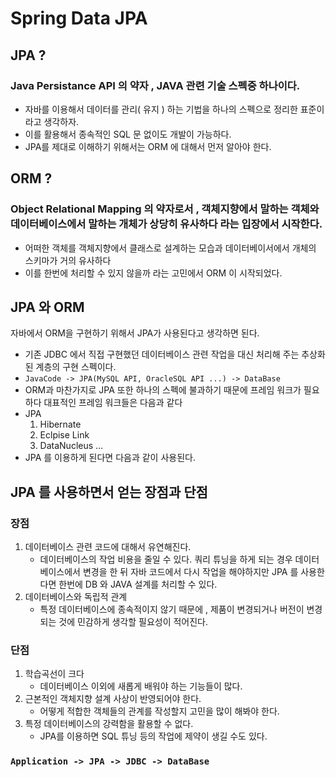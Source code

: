# Spring Data JPA

## JPA ? 
### Java Persistance API 의 약자 , JAVA 관련 기술 스펙중 하나이다. 
- 자바를 이용해서 데이터를 관리( 유지 ) 하는 기법을 하나의 스펙으로 정리한 표준이라고 생각하자.
- 이를 활용해서 종속적인 SQL 문 없이도 개발이 가능하다.
- JPA를 제대로 이해하기 위해서는 ORM 에 대해서 먼저 알아야 한다.

## ORM ?
### Object Relational Mapping 의 약자로서 , 객체지향에서 말하는 객체와 데이터베이스에서 말하는 개체가 상당히 유사하다 라는 입장에서 시작한다.
- 어떠한 객체를 객체지향에서 클래스로 설계하는 모습과 데이터베이서에서 개체의 스키마가 거의 유사하다 
- 이를 한번에 처리할 수 있지 않을까 라는 고민에서 ORM 이 시작되었다.

## JPA 와 ORM
자바에서 ORM을 구현하기 위해서 JPA가 사용된다고 생각하면 된다. 
- 기존 JDBC  에서 직접 구현했던 데이터베이스 관련 작업을 대신 처리해 주는 추상화된 계층의 구현 스펙이다.
- `JavaCode -> JPA(MySQL API, OracleSQL API ...) -> DataBase`
- ORM과 마찬가지로 JPA 또한 하나의 스펙에 불과하기 때문에 프레임 워크가 필요하다 대표적인 프레임 워크들은 다음과 같다
- JPA
    1. Hibernate
    1. Eclpise Link
    1. DataNucleus
    ...
- JPA 를 이용하게 된다면 다음과 같이 사용된다.


## JPA 를 사용하면서 얻는 장점과 단점
### 장점
1. 데이터베이스 관련 코드에 대해서 유연해진다.
    - 데이터베이스의 작업 비용을 줄일 수 있다. 쿼리 튜닝을 하게 되는 경우 데이터베이스에서 변경을 한 뒤 자바 코드에서 다시 작업을 해야하지만 JPA 를 사용한다면 한번에 DB 와 JAVA 설계를 처리할 수 있다.
1. 데이터베이스와 독립적 관계
    -  특정 데이터베이스에 종속적이지 않기 때문에 , 제품이 변경되거나 버전이 변경되는 것에 민감하게 생각할 필요성이 적어진다.
### 단점
1. 학습곡선이 크다
    - 데이터베이스 이외에 새롭게 배워야 하는 기능들이 많다.
1. 근본적인 객체지향 설계 사상이 반영되어야 한다.
    - 어떻게 적합한 객체들의 관계를 작성할지 고민을 많이 해봐야 한다.
1. 특정 데이터베이스의 강력함을 활용할 수 없다.
    - JPA를 이용하면 SQL 튜닝 등의 작업에 제약이 생길 수도 있다. 

### `Application -> JPA -> JDBC -> DataBase`
